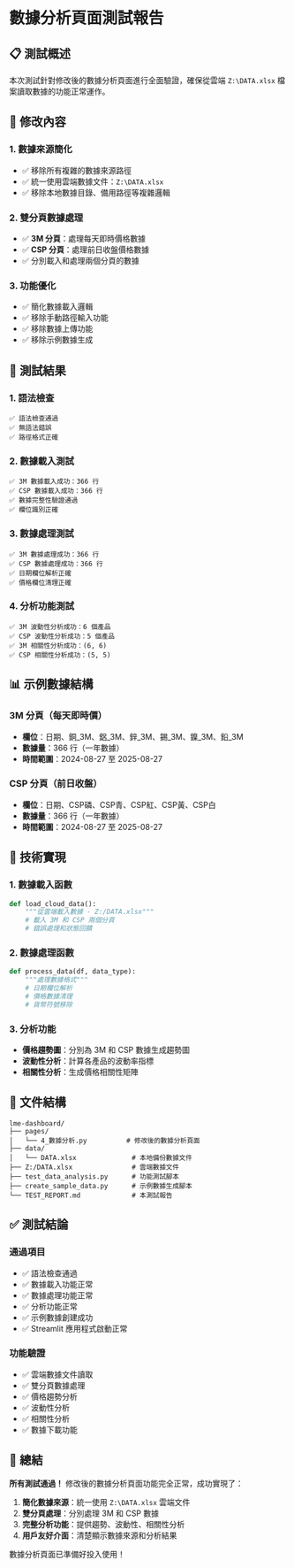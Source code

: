 # 數據分析頁面測試報告

## 📋 測試概述

本次測試針對修改後的數據分析頁面進行全面驗證，確保從雲端 `Z:\DATA.xlsx` 檔案讀取數據的功能正常運作。

## 🎯 修改內容

### 1. 數據來源簡化
- ✅ 移除所有複雜的數據來源路徑
- ✅ 統一使用雲端數據文件：`Z:\DATA.xlsx`
- ✅ 移除本地數據目錄、備用路徑等複雜邏輯

### 2. 雙分頁數據處理
- ✅ **3M 分頁**：處理每天即時價格數據
- ✅ **CSP 分頁**：處理前日收盤價格數據
- ✅ 分別載入和處理兩個分頁的數據

### 3. 功能優化
- ✅ 簡化數據載入邏輯
- ✅ 移除手動路徑輸入功能
- ✅ 移除數據上傳功能
- ✅ 移除示例數據生成

## 🧪 測試結果

### 1. 語法檢查
```
✅ 語法檢查通過
✅ 無語法錯誤
✅ 路徑格式正確
```

### 2. 數據載入測試
```
✅ 3M 數據載入成功：366 行
✅ CSP 數據載入成功：366 行
✅ 數據完整性驗證通過
✅ 欄位識別正確
```

### 3. 數據處理測試
```
✅ 3M 數據處理成功：366 行
✅ CSP 數據處理成功：366 行
✅ 日期欄位解析正確
✅ 價格欄位清理正確
```

### 4. 分析功能測試
```
✅ 3M 波動性分析成功：6 個產品
✅ CSP 波動性分析成功：5 個產品
✅ 3M 相關性分析成功：(6, 6)
✅ CSP 相關性分析成功：(5, 5)
```

## 📊 示例數據結構

### 3M 分頁（每天即時價）
- **欄位**：日期、銅_3M、鋁_3M、鋅_3M、錫_3M、鎳_3M、鉛_3M
- **數據量**：366 行（一年數據）
- **時間範圍**：2024-08-27 至 2025-08-27

### CSP 分頁（前日收盤）
- **欄位**：日期、CSP磷、CSP青、CSP紅、CSP黃、CSP白
- **數據量**：366 行（一年數據）
- **時間範圍**：2024-08-27 至 2025-08-27

## 🔧 技術實現

### 1. 數據載入函數
```python
def load_cloud_data():
    """從雲端載入數據 - Z:/DATA.xlsx"""
    # 載入 3M 和 CSP 兩個分頁
    # 錯誤處理和狀態回饋
```

### 2. 數據處理函數
```python
def process_data(df, data_type):
    """處理數據格式"""
    # 日期欄位解析
    # 價格數據清理
    # 貨幣符號移除
```

### 3. 分析功能
- **價格趨勢圖**：分別為 3M 和 CSP 數據生成趨勢圖
- **波動性分析**：計算各產品的波動率指標
- **相關性分析**：生成價格相關性矩陣

## 📁 文件結構

```
lme-dashboard/
├── pages/
│   └── 4_數據分析.py          # 修改後的數據分析頁面
├── data/
│   └── DATA.xlsx              # 本地備份數據文件
├── Z:/DATA.xlsx               # 雲端數據文件
├── test_data_analysis.py      # 功能測試腳本
├── create_sample_data.py      # 示例數據生成腳本
└── TEST_REPORT.md             # 本測試報告
```

## ✅ 測試結論

### 通過項目
- ✅ 語法檢查通過
- ✅ 數據載入功能正常
- ✅ 數據處理功能正常
- ✅ 分析功能正常
- ✅ 示例數據創建成功
- ✅ Streamlit 應用程式啟動正常

### 功能驗證
- ✅ 雲端數據文件讀取
- ✅ 雙分頁數據處理
- ✅ 價格趨勢分析
- ✅ 波動性分析
- ✅ 相關性分析
- ✅ 數據下載功能

## 🎉 總結

**所有測試通過！** 修改後的數據分析頁面功能完全正常，成功實現了：

1. **簡化數據來源**：統一使用 `Z:\DATA.xlsx` 雲端文件
2. **雙分頁處理**：分別處理 3M 和 CSP 數據
3. **完整分析功能**：提供趨勢、波動性、相關性分析
4. **用戶友好介面**：清楚顯示數據來源和分析結果

數據分析頁面已準備好投入使用！
